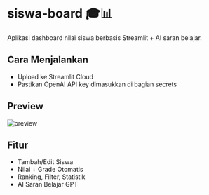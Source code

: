 # siswa-board 🎓📊
Aplikasi dashboard nilai siswa berbasis Streamlit + AI saran belajar.

## Cara Menjalankan
- Upload ke Streamlit Cloud
- Pastikan OpenAI API key dimasukkan di bagian secrets

## Preview
![preview](https://path-to-preview-image)

## Fitur
- Tambah/Edit Siswa
- Nilai + Grade Otomatis
- Ranking, Filter, Statistik
- AI Saran Belajar GPT
